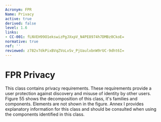 ```yaml
---
Acronym: FPR
Name: Privacy
active: true
derived: false
level: 1.6
links:
- CC-001: fLNVEH99O1ekswizPgJXxpV_N4PE8974h7DMBz0CkoE=
normative: true
ref: ''
reviewed: z782v7dkPixBVqZVoLvSv_PjUaulxbnW9rUC-9dht6I=
---
```


# FPR Privacy

This class contains privacy requirements. These requirements provide a user protection against discovery and misuse of identity by other users.
Figure 55 shows the decomposition of this class, it's families and components. Elements are not shown in the figure.
Annex I provides explanatory information for this class and should be consulted when using the components identified in this class.
